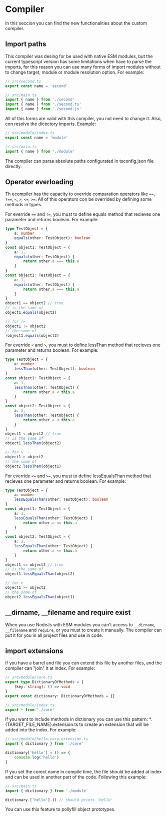 # Compiler

In this seccion you can find the new functionalities about the custom compiler.

## Import paths

This compiler was desing for be used with native ESM modules, but the current typescript version has some limitations when have to parse the imports, for this reason you can use many forms of import modules without to change target, module or module resolution option. For example:

```typescript
// src/second.ts
export const name = 'second'
```

```typescript
// src/main.ts
import { name } from './second'
import { name } from './second.ts'
import { name } from './second.js'
```

All of this forms are valid with this compiler, you not need to change it. Also, con resolve the dicectory imports. Example:

```typescript
// src/module/index.ts
export const name = 'module'
```
```typescript
// src/main.ts
import { name } from './module'
```
The compiler can parse absolute paths configurated in tsconfig.json file directly.

## Operator everloading

Th ecompiler has the capacity to override comparation operators like ```==```, ```!==```, ```<```, ```>```, ```<=```, ```>=```. All of this operators con be overrided by defining some methods in types.

For everride ``==`` and `!=`, you must to define equals method that recieves one parameter and returns boolean. For example:

```typescript
type TestObject = {
    a: number
    equals(other: TestObject): boolean 
}
const object1: TestObject = {
    a: 1,
    equals(other: TestObject) {
        return other.a === this.a
    }
}
const object2: TestObject = {
    a: 1,
    equals(other: TestObject) {
        return other.a === this.a
    }
}
object1 == object2 // true
// is the same of
object1.equals(object2)

// for !=
object1 != object2
// the some of
!object1.equals(object2)
```

For everride `<` and `>`, you must to define lessThan method that recieves one parameter and returns boolean. For example:

```typescript
type TestObject = {
    a: number
    lessThan(other: TestObject): boolean 
}
const object1: TestObject = {
    a: 1,
    lessThan(other: TestObject) {
        return other.a < this.a
    }
}
const object2: TestObject = {
    a: 2,
    lessThan(other: TestObject) {
        return other.a < this.a
    }
}
object1 < object2 // true
// is the same of
object1.lessThan(object2)

// for >
object1 > object2
// the some of
object2.lessThan(object1)
```

For everride `<=` and `>=`, you must to define lessEqualsThan method that recieves one parameter and returns boolean. For example:

```typescript
type TestObject = {
    a: number
    lessEqualsThan(other: TestObject): boolean 
}
const object1: TestObject = {
    a: 1,
    lessEqualsThan(other: TestObject) {
        return other.a <= this.a
    }
}
const object2: TestObject = {
    a: 2,
    lessEqualsThan(other: TestObject) {
        return other.a <= this.a
    }
}
object1 <= object2 // true
// is the same of
object1.lessEqualsThan(object2)

// for >
object1 >= object2
// the some of
object2.lessEqualsThan(object1)
```

## __dirname, __filename and require exist

When you use NodeJs with ESM modules you can't access to `__dirname`, `__filename` and `require`, or you must to create it manually. The compiler can put it for you in all project files and use in code.

## import extensions

If you have a barrel and file you can extend this file by another files, and the compiler can "join" it at index. For example:

```typescript
// src/module/core.ts
export type DictionaryOfMethods = {
    [key: string]: () => void
}
export const dictionary: DictionaryOfMethods = {}
```

```typescript
// src/module/index.ts
export * from './core'
```

If you want to include methods in dictionary you can use this pattern: *.{TARGET_FILE_NAME}.extension.ts to create an extension that will be added into the index. For example:

```typescript
// src/module/hello.core.extension.ts
import { dictionary } from './core'

dictionary['hello'] = () => {
    console.log('hello')
}
```

If you set the corect name in compile time, the file should be added at index and can be used in another part of the code. Following this example:

```typescript
// src/main.ts
import { dictionary } from './module'

dictionary.['hello'].() // should prints 'hello'
```

You can use this feature to pollyfill object prototypes.